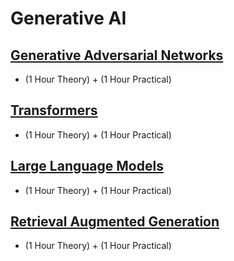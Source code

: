 # Generative AI

## [Generative Adversarial Networks](https://github.com/look4pritam/GenerativeAdversarialNetworks)
- (1 Hour Theory) + (1 Hour Practical)

## [Transformers](https://github.com/look4pritam/Transformers)
- (1 Hour Theory) + (1 Hour Practical)

## [Large Language Models](https://github.com/look4pritam/LargeLanguageModels)
- (1 Hour Theory) + (1 Hour Practical)

## [Retrieval Augmented Generation](https://github.com/look4pritam/RetrievalAugmentedGeneration)
- (1 Hour Theory) + (1 Hour Practical)
